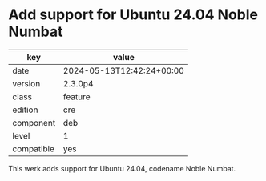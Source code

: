 [//]: # (werk v2)
# Add support for Ubuntu 24.04 Noble Numbat

key        | value
---------- | ---
date       | 2024-05-13T12:42:24+00:00
version    | 2.3.0p4
class      | feature
edition    | cre
component  | deb
level      | 1
compatible | yes

This werk adds support for Ubuntu 24.04, codename Noble Numbat.
